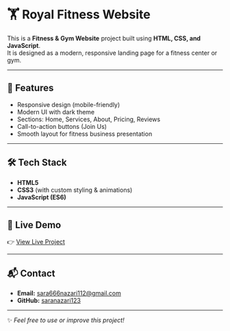 # 🏋️ Royal Fitness Website

This is a **Fitness & Gym Website** project built using **HTML, CSS, and JavaScript**.  
It is designed as a modern, responsive landing page for a fitness center or gym.  

---

## 🚀 Features
- Responsive design (mobile-friendly)  
- Modern UI with dark theme  
- Sections: Home, Services, About, Pricing, Reviews  
- Call-to-action buttons (Join Us)  
- Smooth layout for fitness business presentation  

---

## 🛠️ Tech Stack
- **HTML5**  
- **CSS3** (with custom styling & animations)  
- **JavaScript (ES6)**  

---

## 🔗 Live Demo
👉 [View Live Project](https://saranazari123.github.io/Royal-Fitness/)  


---

## 📬 Contact
- **Email:** sara666nazari112@gmail.com  
- **GitHub:** [saranazari123](https://github.com/saranazari123)  

---

✨ *Feel free to use or improve this project!*  

